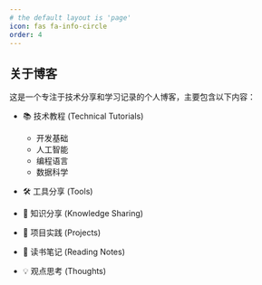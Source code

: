 ```yaml
---
# the default layout is 'page'
icon: fas fa-info-circle
order: 4
---
```


## 关于博客

这是一个专注于技术分享和学习记录的个人博客，主要包含以下内容：

- 📚 技术教程 (Technical Tutorials)
  - 开发基础
  - 人工智能
  - 编程语言
  - 数据科学

- 🛠️ 工具分享 (Tools)
- 📖 知识分享 (Knowledge Sharing)
- 🔬 项目实践 (Projects)
- 📝 读书笔记 (Reading Notes)
- 💡 观点思考 (Thoughts)
